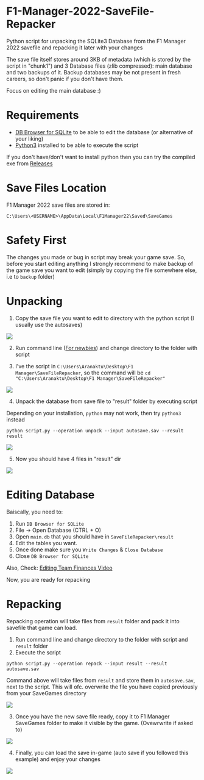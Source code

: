# F1-Manager-2022-SaveFile-Repacker
Python script for unpacking the SQLite3 Database from the F1 Manager 2022 savefile and repacking it later with your changes

The save file itself stores around 3KB of metadata (which is stored by the script in "chunk1") and 3 Database files (zlib compressed): main database and two backups of it.
Backup databases may be not present in fresh careers, so don't panic if you don't have them.

Focus on editing the main database :)

# Requirements

- [DB Browser for SQLite](https://sqlitebrowser.org/dl/) to be able to edit the database (or alternative of your liking)
- [Python3](https://www.python.org/downloads/) installed to be able to execute the script

If you don't have/don't want to install python then you can try the compiled exe from [Releases](https://github.com/xAranaktu/F1-Manager-2022-SaveFile-Repacker/releases)

# Save Files Location

F1 Manager 2022 save files are stored in:

`C:\Users\<USERNAME>\AppData\Local\F1Manager22\Saved\SaveGames`

# Safety First

The changes you made or bug in script may break your game save.
So, before you start editing anything I strongly recommend to make backup of the game save you want to edit (simply by copying the file somewhere else, i.e to `backup` folder)


# Unpacking

1. Copy the save file you want to edit to directory with the python script (I usually use the autosaves)

![](https://i.imgur.com/48MjJtc.png)

2. Run command line ([For newbies](https://www.youtube.com/watch?v=uE9WgNr3OjM)) and change directory to the folder with script

3. I've the script in `C:\Users\Aranaktu\Desktop\F1 Manager\SaveFileRepacker`, so the command will be `cd "C:\Users\Aranaktu\Desktop\F1 Manager\SaveFileRepacker"`

![](https://i.imgur.com/zDfifBY.png)

4. Unpack the database from save file to "result" folder by executing script

Depending on your installation, `python` may not work, then try `python3` instead

`python script.py --operation unpack --input autosave.sav --result result`


![](https://i.imgur.com/f1flcsF.png)

5. Now you should have 4 files in "result" dir

![](https://i.imgur.com/8dRIiPS.png)

# Editing Database

Baiscally, you need to:
1. Run `DB Browser for SQLite`
2. File -> Open Database (CTRL + O)
3. Open `main.db` that you should have in `SaveFileRepacker\result`
4. Edit the tables you want.
5. Once done make sure you `Write Changes` & `Close Database`
6. Close `DB Browser for SQLite`

Also, Check: [Editing Team Finances Video](https://streamable.com/esib4t)

Now, you are ready for repacking

# Repacking

Repacking operation will take files from `result` folder and pack it into savefile that game can load.

1. Run command line and change directory to the folder with script and `result` folder
2. Execute the script

`python script.py --operation repack --input result --result autosave.sav`

Command above will take files from `result` and store them in `autosave.sav`, next to the script. This will ofc. overwrite the file you have copied previously from your SaveGames directory

![](https://i.imgur.com/661QCnx.png)

3. Once you have the new save file ready, copy it to F1 Manager SaveGames folder to make it visible by the game. (Ovewrwrite if asked to)

![](https://i.imgur.com/5lJIbJg.png)

4. Finally, you can load the save in-game (auto save if you followed this example) and enjoy your changes

![](https://i.imgur.com/ePDpzR6.png)
